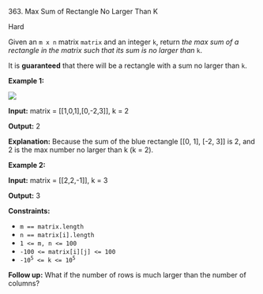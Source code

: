 ﻿363\. Max Sum of Rectangle No Larger Than K

Hard

Given an `m x n` matrix `matrix` and an integer `k`, return _the max sum of a rectangle in the matrix such that its sum is no larger than_ `k`.

It is **guaranteed** that there will be a rectangle with a sum no larger than `k`.

**Example 1:**

![](https://assets.leetcode.com/uploads/2021/03/18/sum-grid.jpg)

**Input:** matrix = [[1,0,1],[0,-2,3]], k = 2

**Output:** 2

**Explanation:** Because the sum of the blue rectangle [[0, 1], [-2, 3]] is 2, and 2 is the max number no larger than k (k = 2). 

**Example 2:**

**Input:** matrix = [[2,2,-1]], k = 3

**Output:** 3 

**Constraints:**

*   `m == matrix.length`
*   `n == matrix[i].length`
*   `1 <= m, n <= 100`
*   `-100 <= matrix[i][j] <= 100`
*   <code>-10<sup>5</sup> <= k <= 10<sup>5</sup></code>

**Follow up:** What if the number of rows is much larger than the number of columns?